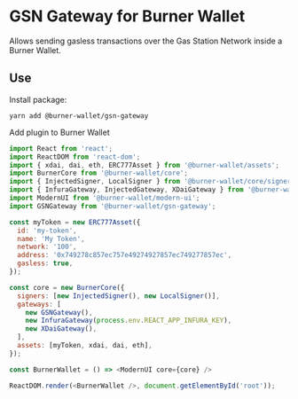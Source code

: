 # GSN Gateway for Burner Wallet

Allows sending gasless transactions over the Gas Station Network inside a Burner Wallet.

## Use

Install package:

```
yarn add @burner-wallet/gsn-gateway
```

Add plugin to Burner Wallet

```javascript
import React from 'react';
import ReactDOM from 'react-dom';
import { xdai, dai, eth, ERC777Asset } from '@burner-wallet/assets';
import BurnerCore from '@burner-wallet/core';
import { InjectedSigner, LocalSigner } from '@burner-wallet/core/signers';
import { InfuraGateway, InjectedGateway, XDaiGateway } from '@burner-wallet/core/gateways';
import ModernUI from '@burner-wallet/modern-ui';
import GSNGateway from '@burner-wallet/gsn-gateway';

const myToken = new ERC777Asset({
  id: 'my-token',
  name: 'My Token',
  network: '100',
  address: '0x749278c857ec757e49274927857ec749277857ec',
  gasless: true,
});

const core = new BurnerCore({
  signers: [new InjectedSigner(), new LocalSigner()],
  gateways: [
    new GSNGateway(),
    new InfuraGateway(process.env.REACT_APP_INFURA_KEY),
    new XDaiGateway(),
  ],
  assets: [myToken, xdai, dai, eth],
});

const BurnerWallet = () => <ModernUI core={core} />

ReactDOM.render(<BurnerWallet />, document.getElementById('root'));

```
